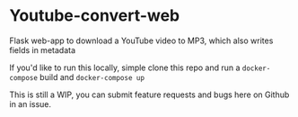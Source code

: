 # Youtube-convert-web
Flask web-app to download a YouTube video to MP3, which also writes fields in metadata

If you'd like to run this locally, simple clone this repo and run a `docker-compose` build and `docker-compose up`

This is still a WIP, you can submit feature requests and bugs here on Github in an issue.
